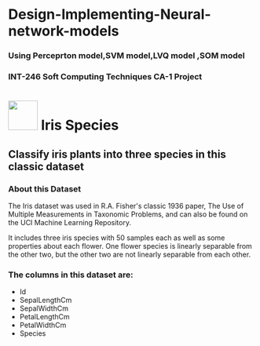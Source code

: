 # Design-Implementing-Neural-network-models
### Using Perceprton model,SVM model,LVQ model ,SOM model
### INT-246 Soft Computing Techniques CA-1 Project 

# <img src="https://storage.googleapis.com/kaggle-datasets-images/19/19/default-backgrounds/dataset-thumbnail.jpg" width="60px"> Iris Species</img> 
## Classify iris plants into three species in this classic dataset 

### About this Dataset
The Iris dataset was used in R.A. Fisher's classic 1936 paper, The Use of Multiple Measurements in Taxonomic Problems, and can also be found on the UCI Machine Learning Repository.

It includes three iris species with 50 samples each as well as some properties about each flower. One flower species is linearly separable from the other two, but the other two are not linearly separable from each other.

### The columns in this dataset are:
- Id
- SepalLengthCm
- SepalWidthCm
- PetalLengthCm
- PetalWidthCm
- Species
